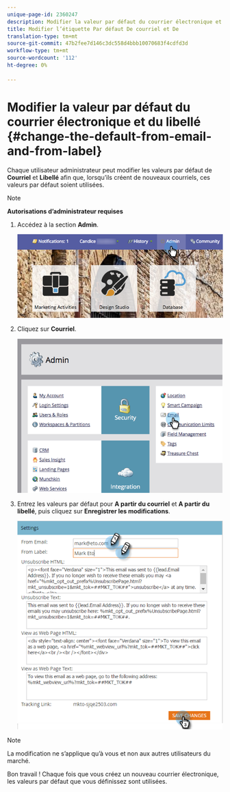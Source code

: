 ```yaml
---
unique-page-id: 2360247
description: Modifier la valeur par défaut du courrier électronique et du libellé - Documents marketing - Documentation du produit
title: Modifier l’étiquette Par défaut De courriel et De
translation-type: tm+mt
source-git-commit: 47b2fee7d146c3dc558d4bbb10070683f4cdfd3d
workflow-type: tm+mt
source-wordcount: '112'
ht-degree: 0%

---
```



# Modifier la valeur par défaut du courrier électronique et du libellé {#change-the-default-from-email-and-from-label}

Chaque utilisateur administrateur peut modifier les valeurs par défaut de **Courriel** et **Libellé** afin que, lorsqu’ils créent de nouveaux courriels, ces valeurs par défaut soient utilisées.

>[!NOTE]
>
>**Autorisations d’administrateur requises**

1. Accédez à la section **Admin**.

   ![](assets/adminhand.png)

1. Cliquez sur **Courriel**.

   ![](assets/image2014-9-18-16-3a27-3a19.png)

1. Entrez les valeurs par défaut pour **A partir du courriel** et **A partir du libellé**, puis cliquez sur **Enregistrer les modifications**.

   ![](assets/change-default-hands.png)

>[!NOTE]
>
>La modification ne s’applique qu’à vous et non aux autres utilisateurs du marché.

Bon travail ! Chaque fois que vous créez un nouveau courrier électronique, les valeurs par défaut que vous définissez sont utilisées.